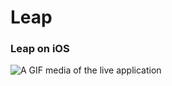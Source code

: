 # Leap

### Leap on iOS
![A GIF media of the live application](https://media2.giphy.com/media/JwwqLYXBA7tYjSZfdz/giphy.gif)
